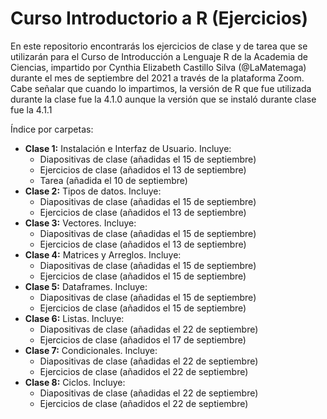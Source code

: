 # Curso Introductorio a R (Ejercicios)
En este repositorio encontrarás los ejercicios de clase y de tarea que se utilizarán para el Curso de Introducción a Lenguaje R de la Academia de Ciencias, impartido por Cynthia Elizabeth Castillo Silva (@LaMatemaga) durante el mes de septiembre del 2021 a través de la plataforma Zoom. Cabe señalar que cuando lo impartimos, la versión de R que fue utilizada durante la clase fue la 4.1.0 aunque la versión que se instaló durante clase fue la 4.1.1

Índice por carpetas:
- **Clase 1:** Instalación e Interfaz de Usuario. Incluye:
    - Diapositivas de clase (añadidas el 15 de septiembre)
    - Ejercicios de clase (añadidos el 13 de septiembre)
    - Tarea (añadida el 10 de septiembre)
- **Clase 2:** Tipos de datos. Incluye:
    - Diapositivas de clase (añadidas el 15 de septiembre)
    - Ejercicios de clase (añadidos el 13 de septiembre)
- **Clase 3:** Vectores. Incluye:
    - Diapositivas de clase (añadidas el 15 de septiembre)
    - Ejercicios de clase (añadidos el 13 de septiembre)
- **Clase 4:** Matrices y Arreglos. Incluye:
    - Diapositivas de clase (añadidas el 15 de septiembre)
    - Ejercicios de clase (añadidos el 15 de septiembre)
- **Clase 5:** Dataframes. Incluye:
    - Diapositivas de clase (añadidas el 15 de septiembre)
    - Ejercicios de clase (añadidos el 15 de septiembre)
- **Clase 6:** Listas. Incluye:
    - Diapositivas de clase (añadidas el 22 de septiembre)
    - Ejercicios de clase (añadidos el 17 de septiembre)
- **Clase 7:** Condicionales. Incluye:
    - Diapositivas de clase (añadidas el 22 de septiembre)
    - Ejercicios de clase (añadidos el 22 de septiembre)
- **Clase 8:** Ciclos. Incluye:
    - Diapositivas de clase (añadidas el 22 de septiembre)
    - Ejercicios de clase (añadidos el 22 de septiembre)
